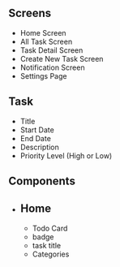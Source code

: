 ## Screens
 - Home Screen
 - All Task Screen
 - Task Detail Screen
 - Create New Task Screen
 - Notification Screen
 - Settings Page



## Task
- Title 
- Start Date
- End Date
- Description
- Priority Level (High or Low)
  

## Components
- ## Home
  - Todo Card
  - badge
  - task title
  - Categories